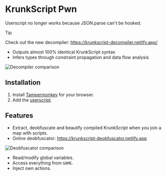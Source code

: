 # KrunkScript Pwn

Userscript no longer works because JSON.parse can't be hooked.

> [!TIP]
> Check out the new decompiler: <https://krunkscript-decompiler.netlify.app/>
>
> - Outputs almost 100% identical KrunkScript syntax
> - Infers types through constraint propagation and data flow analysis
>
> ![Decompiler comparison](https://github.com/user-attachments/assets/8fe59fe0-e507-44d7-8fcb-8988bbfcd4db)

## Installation

1. Install [Tampermonkey](http://www.tampermonkey.net) for your browser.
2. Add the [userscript](https://github.com/j4k0xb/krunkscript-pwn/raw/master/script.user.js).

## Features

- Extract, deobfuscate and beautify compiled KrunkScript when you join a map with scripts.
- Online deobfuscator: <https://krunkscript-deobfuscator.netlify.app>

![Deobfuscator comparison](https://user-images.githubusercontent.com/55899582/188747147-44ee146f-7d93-4920-996d-3972bd1cb8ef.png)

- Read/modify global variables.
- Access everything from `GAME`.
- Inject own actions.

